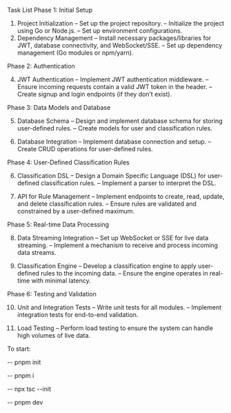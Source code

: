 Task List
Phase 1: Initial Setup
1. Project Initialization
– Set up the project repository.
– Initialize the project using Go or Node.js.
– Set up environment configurations.
2. Dependency Management
– Install necessary packages/libraries for JWT, database connectivity, and
WebSocket/SSE.
– Set up dependency management (Go modules or npm/yarn).

Phase 2: Authentication

4. JWT Authentication
– Implement JWT authentication middleware.
– Ensure incoming requests contain a valid JWT token in the header.
– Create signup and login endpoints (if they don’t exist).

Phase 3: Data Models and Database

5. Database Schema
– Design and implement database schema for storing user-defined rules.
– Create models for user and classification rules.

6. Database Integration
– Implement database connection and setup.
– Create CRUD operations for user-defined rules.

Phase 4: User-Defined Classification Rules

6. Classification DSL
– Design a Domain Specific Language (DSL) for user-defined classification
rules.
– Implement a parser to interpret the DSL.

7. API for Rule Management
– Implement endpoints to create, read, update, and delete classification rules.
– Ensure rules are validated and constrained by a user-defined maximum.

Phase 5: Real-time Data Processing

8. Data Streaming Integration
– Set up WebSocket or SSE for live data streaming.
– Implement a mechanism to receive and process incoming data streams.

9. Classification Engine
– Develop a classification engine to apply user-defined rules to the incoming
data.
– Ensure the engine operates in real-time with minimal latency.

Phase 6: Testing and Validation

10. Unit and Integration Tests
– Write unit tests for all modules.
– Implement integration tests for end-to-end validation.

11. Load Testing
– Perform load testing to ensure the system can handle high volumes of live
data.


To start:

-- pnpm init

-- pnpm i

-- npx tsc --init

-- pnpm dev